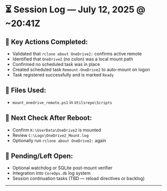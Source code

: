 # ⏳ Session Log — July 12, 2025 @ ~20:41Z

## 🧠 Key Actions Completed:
- Validated that `rclone about OneDrive2:` confirms active remote
- Identified that `OneDrive2` (no colon) was a local mount path
- Confirmed no scheduled task was in place
- Created scheduled task `Remount-OneDrive2` to auto-mount on logon
- Task registered successfully and is marked `Ready`

## 🔧 Files Used:
- `mount_onedrive_remote.ps1` in `Utilsrepo\Scripts`

## 📍 Next Check After Reboot:
- Confirm `K:\UserData\OneDrive2` is mounted
- Review `C:\Logs\OneDrive2_Mount.log`
- Optionally run `rclone about OneDrive2:` again

## 💬 Pending/Left Open:
- Optional watchdog or SQLite post-mount verifier
- Integration into `CoreOps.db` log system
- Session continuation tasks (TBD — reload directives or backlog)

---

